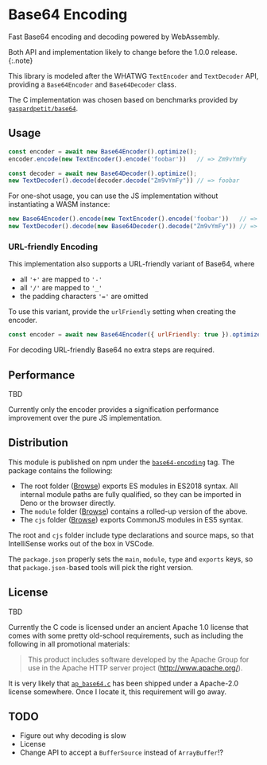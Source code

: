 # Base64 Encoding

Fast Base64 encoding and decoding powered by WebAssembly.

Both API and implementation likely to change before the 1.0.0 release.
{:.note}

This library is modeled after the WHATWG `TextEncoder` and `TextDecoder` API,
providing a `Base64Encoder` and `Base64Decoder` class.

The C implementation was chosen based on benchmarks provided by [`gaspardpetit/base64`](https://github.com/gaspardpetit/base64).


## Usage

```js
const encoder = await new Base64Encoder().optimize();
encoder.encode(new TextEncoder().encode('foobar'))   // => Zm9vYmFy

const decoder = await new Base64Decoder().optimize();
new TextDecoder().decode(decoder.decode("Zm9vYmFy")) // => foobar
```

For one-shot usage, you can use the JS implementation without instantiating a WASM instance:

```js
new Base64Encoder().encode(new TextEncoder().encode('foobar'))   // => Zm9vYmFy
new TextDecoder().decode(new Base64Decoder().decode("Zm9vYmFy")) // => foobar
```

### URL-friendly Encoding
This implementation also supports a URL-friendly variant of Base64, where

- all `'+'` are mapped to `'-'`
- all `'/'` are mapped to `'_'`
- the padding characters `'='` are omitted

To use this variant, provide the `urlFriendly` setting when creating the encoder.

```js
const encoder = await new Base64Encoder({ urlFriendly: true }).optimize();
```

For decoding URL-friendly Base64 no extra steps are required.


## Performance

TBD

Currently only the encoder provides a signification performance improvement over the pure JS implementation.


## Distribution

This module is published on npm under the [`base64-encoding`](https://www.npmjs.com/package/base64-encoding) tag. 
The package contains the following:

- The root folder ([Browse](https://unpkg.com/browse/base64-encoding/)) exports ES modules in ES2018 syntax.
All internal module paths are fully qualified, so they can be imported in Deno or the browser directly.
- The `module` folder ([Browse](https://unpkg.com/browse/base64-encoding/module/)) contains a rolled-up version of the above.
- The `cjs` folder ([Browse](https://unpkg.com/browse/base64-encoding/cjs/)) exports CommonJS modules in ES5 syntax.

The root and `cjs` folder include type declarations and source maps, so that IntelliSense works out of the box in VSCode.

The `package.json` properly sets the `main`, `module`, `type` and `exports` keys, so that `package.json-`based tools will pick the right version.


## License

TBD

Currently the C code is licensed under an ancient Apache 1.0 license that comes with some pretty old-school requirements, such as including the following in all promotional materials:

> This product includes software 
> developed by the Apache Group for use in the Apache HTTP server project 
> (http://www.apache.org/).

It is very likely that [`ap_base64.c`](https://github.com/dhamidi/apache-httpd-1.3.42/blob/master/src/ap/ap_base64.c) has been shipped under a Apache-2.0 license somewhere. 
Once I locate it, this requirement will go away.

## TODO

- Figure out why decoding is slow
- License
- Change API to accept a `BufferSource` instead of `ArrayBuffer`!?


